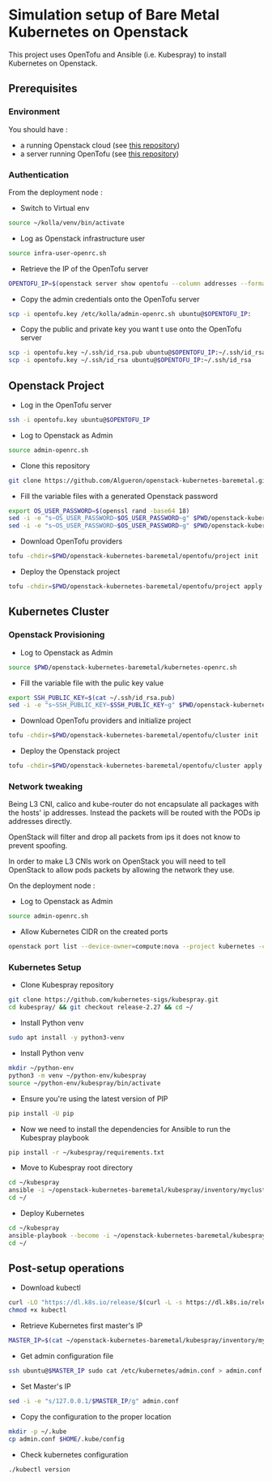 # Simulation setup of Bare Metal Kubernetes on Openstack
This project uses OpenTofu and Ansible (i.e. Kubespray) to install Kubernetes on Openstack.

## Prerequisites

### Environment

You should have :
- a running Openstack cloud (see [this repository](https://github.com/Algueron/openstack-home))
- a server running OpenTofu (see [this repository](https://github.com/Algueron/openstack-opentofu))

### Authentication

From the deployment node :

- Switch to Virtual env
````bash
source ~/kolla/venv/bin/activate
````

- Log as Openstack infrastructure user
````bash
source infra-user-openrc.sh
````

- Retrieve the IP of the OpenTofu server
````bash
OPENTOFU_IP=$(openstack server show opentofu --column addresses --format json | jq --raw-output '.addresses."public-net"[0]')
````

- Copy the admin credentials onto the OpenTofu server
````bash
scp -i opentofu.key /etc/kolla/admin-openrc.sh ubuntu@$OPENTOFU_IP:
````

- Copy the public and private key you want t use onto the OpenTofu server
````bash
scp -i opentofu.key ~/.ssh/id_rsa.pub ubuntu@$OPENTOFU_IP:~/.ssh/id_rsa.pub
scp -i opentofu.key ~/.ssh/id_rsa ubuntu@$OPENTOFU_IP:~/.ssh/id_rsa
````

## Openstack Project

- Log in the OpenTofu server
````bash
ssh -i opentofu.key ubuntu@$OPENTOFU_IP
````

- Log to Openstack as Admin
````bash
source admin-openrc.sh
````

- Clone this repository
````bash
git clone https://github.com/Algueron/openstack-kubernetes-baremetal.git
````

- Fill the variable files with a generated Openstack password
````bash
export OS_USER_PASSWORD=$(openssl rand -base64 18)
sed -i -e "s~OS_USER_PASSWORD~$OS_USER_PASSWORD~g" $PWD/openstack-kubernetes-baremetal/project.tfvars
sed -i -e "s~OS_USER_PASSWORD~$OS_USER_PASSWORD~g" $PWD/openstack-kubernetes-baremetal/kubernetes-openrc.sh
````

- Download OpenTofu providers
````bash
tofu -chdir=$PWD/openstack-kubernetes-baremetal/opentofu/project init
````

- Deploy the Openstack project
````bash
tofu -chdir=$PWD/openstack-kubernetes-baremetal/opentofu/project apply -var-file=$PWD/openstack-kubernetes-baremetal/project.tfvars
````

## Kubernetes Cluster

### Openstack Provisioning

- Log to Openstack as Admin
````bash
source $PWD/openstack-kubernetes-baremetal/kubernetes-openrc.sh
````

- Fill the variable file with the pulic key value
````bash
export SSH_PUBLIC_KEY=$(cat ~/.ssh/id_rsa.pub)
sed -i -e "s~SSH_PUBLIC_KEY~$SSH_PUBLIC_KEY~g" $PWD/openstack-kubernetes-baremetal/cluster.tfvars
````

- Download OpenTofu providers and initialize project
````bash
tofu -chdir=$PWD/openstack-kubernetes-baremetal/opentofu/cluster init
````

- Deploy the Openstack project
````bash
tofu -chdir=$PWD/openstack-kubernetes-baremetal/opentofu/cluster apply -var-file=$PWD/openstack-kubernetes-baremetal/cluster.tfvars
````

### Network tweaking

Being L3 CNI, calico and kube-router do not encapsulate all packages with the hosts' ip addresses. Instead the packets will be routed with the PODs ip addresses directly.

OpenStack will filter and drop all packets from ips it does not know to prevent spoofing.

In order to make L3 CNIs work on OpenStack you will need to tell OpenStack to allow pods packets by allowing the network they use.

On the deployment node :

- Log to Openstack as Admin
````bash
source admin-openrc.sh
````

- Allow Kubernetes CIDR on the created ports
````bash
openstack port list --device-owner=compute:nova --project kubernetes -c ID -f value | xargs -tI@ openstack port set @ --allowed-address ip-address=10.233.0.0/18 --allowed-address ip-address=10.233.64.0/18
````

### Kubernetes Setup

- Clone Kubespray repository
````bash
git clone https://github.com/kubernetes-sigs/kubespray.git
cd kubespray/ && git checkout release-2.27 && cd ~/
````

- Install Python venv
````bash
sudo apt install -y python3-venv
````

- Install Python venv
````bash
mkdir ~/python-env
python3 -m venv ~/python-env/kubespray
source ~/python-env/kubespray/bin/activate
````

- Ensure you're using the latest version of PIP
````bash
pip install -U pip
````

- Now we need to install the dependencies for Ansible to run the Kubespray playbook
````bash
pip install -r ~/kubespray/requirements.txt
````

- Move to Kubespray root directory
````bash
cd ~/kubespray
ansible -i ~/openstack-kubernetes-baremetal/kubespray/inventory/mycluster/inventory.ini -m ping all
cd ~/
````

- Deploy Kubernetes
````bash
cd ~/kubespray
ansible-playbook --become -i ~/openstack-kubernetes-baremetal/kubespray/inventory/mycluster/inventory.ini cluster.yml
cd ~/
````

## Post-setup operations

- Download kubectl
````bash
curl -LO "https://dl.k8s.io/release/$(curl -L -s https://dl.k8s.io/release/stable.txt)/bin/linux/amd64/kubectl"
chmod +x kubectl
````

- Retrieve Kubernetes first master's IP
````bash
MASTER_IP=$(cat ~/openstack-kubernetes-baremetal/kubespray/inventory/mycluster/inventory.ini | grep mycluster-k8s-node-master-0 | awk '{print $2'} | cut -d '=' -f 2)
````

- Get admin configuration file
````bash
ssh ubuntu@$MASTER_IP sudo cat /etc/kubernetes/admin.conf > admin.conf
````

- Set Master's IP
````bash
sed -i -e "s/127.0.0.1/$MASTER_IP/g" admin.conf
````

- Copy the configuration to the proper location
````bash
mkdir -p ~/.kube
cp admin.conf $HOME/.kube/config
````

- Check kubernetes configuration
````bash
./kubectl version
````
